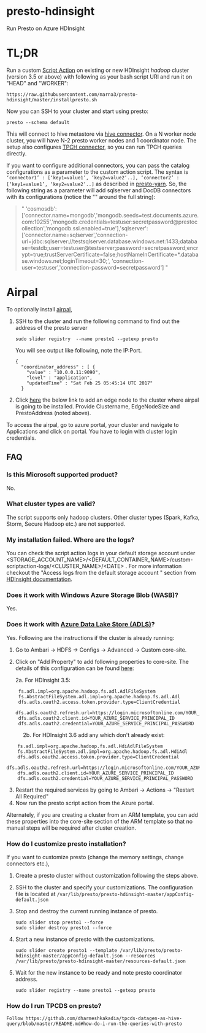 # presto-hdinsight
Run Presto on Azure HDInsight

# TL;DR 
Run a custom [Script Action](https://docs.microsoft.com/en-us/azure/hdinsight/hdinsight-hadoop-customize-cluster-linux) on existing or new HDInsight _hadoop_ cluster (version 3.5 or above) with following as your bash script URI and run it on "HEAD" and "WORKER":
```
https://raw.githubusercontent.com/marna3/presto-hdinsight/master/installpresto.sh
```

Now you can SSH to your cluster and start using presto:
```
presto --schema default
```
This will connect to hive metastore via [hive connector](https://prestodb.io/docs/current/connector/hive.html). On a N worker node cluster, you will have N-2 presto worker nodes and 1 coordinator node. The setup also configures [TPCH connector](https://prestodb.io/docs/current/connector/tpch.html), so you can run TPCH queries directly.

If you want to configure additional connectors, you can pass the catalog configurations as a parameter to the custom action script. The syntax is `‘connector1’ : [‘key1=value1’, ‘key2=value2’..], ‘connector2’ : [‘key1=value1’, ‘key2=value2’..]` as described in [presto-yarn](https://prestodb.io/presto-yarn/installation-yarn-configuration-options.html). So, the following string as a parameter will add sqlserver and DocDB connectors with its configurations (notice the "" around the full string):

> " 'cosmosdb': ['connector.name=mongodb','mongodb.seeds=test.documents.azure.com:10255','mongodb.credentials=testuser:secretpassword@prestocollection','mongodb.ssl.enabled=true'],'sqlserver': ['connector.name=sqlserver','connection-url=jdbc:sqlserver://testsqlserver.database.windows.net:1433;database=testdb;user=testuser@testserver;password=secretpassword;encrypt=true;trustServerCertificate=false;hostNameInCertificate=*.database.windows.net;loginTimeout=30;', 'connection-user=testuser','connection-password=secretpassword'] "


# Airpal
To optionally install [airpal](https://github.com/airbnb/airpal), 

1. SSH to the cluster and run the following command to find out the address of the presto server
    ```
    sudo slider registry  --name presto1 --getexp presto
    ```
    You will see output like following, note the IP:Port.
    ```
    {
      "coordinator_address" : [ {
        "value" : "10.0.0.11:9090",
        "level" : "application",
        "updatedTime" : "Sat Feb 25 05:45:14 UTC 2017"
      }
    ```

2. Click [here](https://portal.azure.com/#create/Microsoft.Template/uri/https%3A%2F%2Fraw.githubusercontent.com%2Fdharmeshkakadia%2Fpresto-hdinsight%2Fmaster%2Fairpal-deploy.json) the below link to add an edge node to the cluster where airpal is going to be installed. Provide Clustername, EdgeNodeSize and PrestoAddress (noted above). 

To access the airpal, go to azure portal, your cluster and navigate to Applications and click on portal. You have to login with cluster login credentials.

## FAQ
### Is this Microsoft supported product? 
No.

### What cluster types are valid?
The script supports only hadoop clusters. Other cluster types (Spark, Kafka, Storm, Secure Hadoop etc.) are not supported.

### My installation failed. Where are the logs?
You can check the script action logs in your default storage account under <STORAGE_ACCOUNT_NAME>/<DEFAULT_CONTAINER_NAME>/custom-scriptaction-logs/<CLUSTER_NAME>/\<DATE> . For more information checkout the "Access logs from the default storage account " section from [HDInsight documentation](https://docs.microsoft.com/en-us/azure/hdinsight/hdinsight-hadoop-customize-cluster-linux).

### Does it work with Windows Azure Storage Blob (WASB)?
Yes.

### Does it work with [Azure Data Lake Store (ADLS)](https://azure.microsoft.com/en-us/services/data-lake-store/)?
Yes. Following are the instructions if the cluster is already running:
1. Go to Ambari -> HDFS -> Configs -> Advanced -> Custom core-site. 
2. Click on "Add Property" to add following properties to core-site. The details of this configuration can be found [here](https://hadoop.apache.org/docs/current/hadoop-azure-datalake/index.html):

   2a. For HDInsight 3.5:
 
        fs.adl.impl=org.apache.hadoop.fs.adl.AdlFileSystem
        fs.AbstractFileSystem.adl.impl=org.apache.hadoop.fs.adl.Adl
        dfs.adls.oauth2.access.token.provider.type=ClientCredential
        dfs.adls.oauth2.refresh.url=https://login.microsoftonline.com/YOUR_AZURE_AD_TENANT_ID/oauth2/token
        dfs.adls.oauth2.client.id=YOUR_AZURE_SERVICE_PRINCIPAL_ID
        dfs.adls.oauth2.credential=YOUR_AZURE_SERVICE_PRINCIPAL_PASSWORD
        
   2b. For HDInsight 3.6 add any which don't already exist:

        fs.adl.impl=org.apache.hadoop.fs.adl.HdiAdlFileSystem
        fs.AbstractFileSystem.adl.impl=org.apache.hadoop.fs.adl.HdiAdl
        dfs.adls.oauth2.access.token.provider.type=ClientCredential
        dfs.adls.oauth2.refresh.url=https://login.microsoftonline.com/YOUR_AZURE_AD_TENANT_ID/oauth2/token
        dfs.adls.oauth2.client.id=YOUR_AZURE_SERVICE_PRINCIPAL_ID
        dfs.adls.oauth2.credential=YOUR_AZURE_SERVICE_PRINCIPAL_PASSWORD

3. Restart the required services by going to Ambari -> Actions -> "Restart All Required"
4. Now run the presto script action from the Azure portal.

Alternately, if you are creating a cluster from an ARM template, you can add these properties into the core-site section of the ARM template so that no manual steps will be required after cluster creation.

### How do I customize presto installation?
If you want to customize presto (change the memory settings, change connectors etc.), 

1. Create a presto cluster without customization following the steps above.

2. SSH to the cluster and specify your customizations. The configuration file is located at ``/var/lib/presto/presto-hdinsight-master/appConfig-default.json`` 

3. Stop and destroy the current running instance of presto.
    ```
    sudo slider stop presto1 --force
    sudo slider destroy presto1 --force
    ```

4. Start a new instance of presto with the customizations.
    ```
    sudo slider create presto1 --template /var/lib/presto/presto-hdinsight-master/appConfig-default.json --resources /var/lib/presto/presto-hdinsight-master/resources-default.json
    ```
    
5. Wait for the new instance to be ready and note presto coordinator address.
    ```
    sudo slider registry --name presto1 --getexp presto
    ```

### How do I run TPCDS on presto?
    Follow https://github.com/dharmeshkakadia/tpcds-datagen-as-hive-query/blob/master/README.md#how-do-i-run-the-queries-with-presto
    
